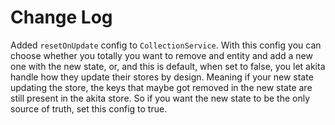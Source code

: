 # Change Log 

<a name="3.0.2"></a>

Added `resetOnUpdate` config to `CollectionService`. With this config you can choose whether you totally you want to remove and entity and add a new one with the new state,
or, and this is default, when set to false, you let akita handle how they update their stores by design. Meaning if your new state updating the store, the keys that maybe got removed in the new state are still present in the akita store. So if you want the new state to be the only source of truth, set this config to true.
